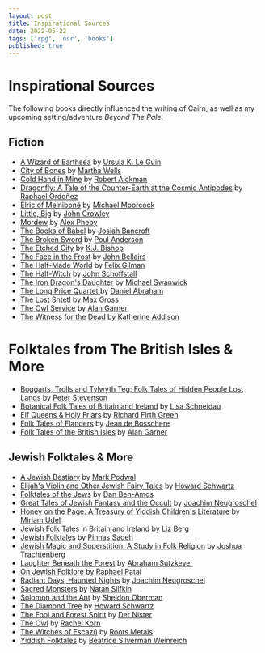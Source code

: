 ```yaml
---
layout: post
title: Inspirational Sources
date: 2022-05-22
tags: ['rpg', 'nsr', 'books']
published: true
---
```


# Inspirational Sources
The following books directly influenced the writing of Cairn, as well as my upcoming setting/adventure _Beyond The Pale_.

## Fiction
- [A Wizard of Earthsea](https://www.goodreads.com/book/show/13642.A_Wizard_of_Earthsea) by [Ursula K. Le Guin](https://www.ursulakleguin.com/)
- [City of Bones](https://www.goodreads.com/book/show/367335.City_of_Bones) by [Martha Wells](https://www.marthawells.com/)
- [Cold Hand in Mine](https://www.goodreads.com/book/show/357727.Cold_Hand_in_Mine) by [Robert Aickman](https://en.wikipedia.org/wiki/Robert_Aickman)
- [Dragonfly: A Tale of the Counter-Earth at the Cosmic Antipodes](https://www.goodreads.com/book/show/25497958-dragonfly) by [Raphael Ordoñez](http://raphordo.blogspot.com/)
- [Elric of Melniboné](https://www.goodreads.com/series/45166-chronicles-of-the-last-emperor-of-melnibon) by [Michael Moorcock](https://www.multiverse.org/)
- [Little, Big](https://www.goodreads.com/book/show/90619.Little_Big) by [John Crowley](http://johncrowleyauthor.com/)
- [Mordew](https://www.goodreads.com/book/show/53438794-mordew) by [Alex Pheby](https://twitter.com/alexpheby?lang=en)
- [The Books of Babel](https://www.goodreads.com/series/127130-the-books-of-babel) by [Josiah Bancroft](http://www.thebooksofbabel.com/)
- [The Broken Sword](https://www.goodreads.com/book/show/40500762-the-broken-sword) by [Poul Anderson](https://en.wikipedia.org/wiki/Poul_Anderson)
- [The Etched City](https://www.goodreads.com/book/show/944555.The_Etched_City) by [K.J. Bishop](https://kjbishop.net/category/writing/)
- [The Face in the Frost](https://www.goodreads.com/en/book/show/295803.The_Face_in_the_Frost) by [John Bellairs](https://en.wikipedia.org/wiki/John_Bellairs)
- [The Half-Made World](https://www.goodreads.com/book/show/8198773-the-half-made-world) by [Felix Gilman](https://en.wikipedia.org/wiki/Felix_Gilman)
- [The Half-Witch](https://www.goodreads.com/en/book/show/34455848-half-witch) by [John Schoffstall](https://www.johnschoffstall.com/)
- [The Iron Dragon's Daughter](https://www.goodreads.com/book/show/25781.The_Iron_Dragon_s_Daughter) by [Michael Swanwick](https://www.goodreads.com/author/show/14454.Michael_Swanwick/blog)
- [The Long Price Quartet ](https://www.goodreads.com/series/43409-long-price-quartet) by [Daniel Abraham](https://www.danielabraham.com/)
- [The Lost Shtetl](https://www.goodreads.com/en/boo/show/50496905-the-lost-shtetl) by [Max Gross](https://twitter.com/SchlubGross)
- [The Owl Service](https://www.goodreads.com/book/show/83829.The_Owl_Service) by [Alan Garner](https://en.wikipedia.org/wiki/Alan_Garner)
- [The Witness for the Dead](https://www.goodreads.com/en/book/show/41302953-the-witness-for-the-dead) by [Katherine Addison](https://www.katherineaddison.com/)

# Folktales from The British Isles & More
- [Boggarts, Trolls and Tylwyth Teg: Folk Tales of Hidden People Lost Lands](https://www.goodreads.com/book/show/59485749-boggarts-trolls-and-tylwyth-teg) by [Peter Stevenson](https://www.peterstevensonarts.co.uk/illustration)
- [Botanical Folk Tales of Britain and Ireland](https://www.goodreads.com/en/book/show/39966261-botanical-folk-tales-of-britain-and-ireland) by [Lisa Schneidau](https://www.lisaschneidau.co.uk/)
- [Elf Queens & Holy Friars](https://site.pennpress.org/icms-2021/9780812224252/elf-queens-and-holy-friars/) by [Richard Firth Green](https://english.osu.edu/people/green.693)
- [Folk Tales of Flanders](https://enchantedbooklet.com/tales-flanders/) by [Jean de Bosschere](https://en.wikipedia.org/wiki/Jean_de_Bossch%C3%A8re)
- [Folk Tales of the British Isles](https://www.goodreads.com/en/book/show/12954136-collected-folk-tales) by [Alan Garner](https://en.wikipedia.org/wiki/Alan_Garner)

## Jewish Folktales & More
- [A Jewish Bestiary](https://www.psupress.org/books/titles/978-0-271-09173-0.html) by [Mark Podwal](https://markpodwal.com/)
- [Elijah's Violin and Other Jewish Fairy Tales](https://www.goodreads.com/en/book/show/847903.Elijah_s_Violin_and_Other_Jewish_Fairy_Tales) by [Howard Schwartz](http://www.umsl.edu/~schwartzh/)
- [Folktales of the Jews](https://www.goodreads.com/book/show/711557.Folktales_of_the_Jews_Volume_1) by [Dan Ben-Amos](https://www.sas.upenn.edu/folklore/faculty/dbamos/)
- [Great Tales of Jewish Fantasy and the Occult](https://www.goodreads.com/book/show/506123.Great_Tales_of_Jewish_Fantasy_and_the_Occult) by [Joachim Neugroschel](https://en.wikipedia.org/wiki/Joachim_Neugroschel)
- [Honey on the Page: A Treasury of Yiddish Children's Literature](https://www.goodreads.com/en/book/show/53362975-honey-on-the-page) by [Miriam Udel](https://miriamudel.com/)
- [Jewish Folk Tales in Britain and Ireland](https://www.goodreads.com/book/show/51561639-jewish-folk-tales-in-britain-and-ireland) by [Liz Berg](https://www.goodreads.com/author/show/20045828.Liz_Berg)
- [Jewish Folktales](https://www.goodreads.com/book/show/1381815.Jewish_Folktales) by [Pinhas Sadeh](https://en.wikipedia.org/wiki/Pinchas_Sadeh)
- [Jewish Magic and Superstition: A Study in Folk Religion](https://www.goodreads.com/book/show/884345.Jewish_Magic_and_Superstition) by [Joshua Trachtenberg](https://en.wikipedia.org/wiki/Joshua_Trachtenberg)
- [Laughter Beneath the Forest](https://www.goodreads.com/book/show/5478936-laughter-beneath-the-forest) by [Abraham Sutzkever](https://www.poetryfoundation.org/poets/abraham-sutzkever)
- [On Jewish Folklore](https://www.goodreads.com/book/show/573636.On_Jewish_Folklore) by [Raphael Patai](https://en.wikipedia.org/wiki/Raphael_Patai)
- [Radiant Days, Haunted Nights](https://www.goodreads.com/book/show/1347516.Radiant_Days_Haunted_Nights) by [Joachim Neugroschel](https://en.wikipedia.org/wiki/Joachim_Neugroschel)
- [Sacred Monsters](https://gefenpublishing.com/product.asp?productid=983) by [Natan Slifkin](https://gefenpublishing.com/authorcategory.asp?id=689)
- [Solomon and the Ant](https://www.goodreads.com/book/show/115015.Solomon_and_the_Ant) by [Sheldon Oberman](https://en.wikipedia.org/wiki/Sheldon_Oberman)
- [The Diamond Tree](https://www.goodreads.com/book/show/1293980.The_Diamond_Tree) by [Howard Schwartz](http://www.umsl.edu/~schwartzh/)
- [The Fool and Forest Spirit](https://www.yiddishbookcenter.org/language-literature-culture/pakn-treger/2021-pakn-treger-digital-translation-issue/fool-and-forest) by [Der Nister](https://yivoencyclopedia.org/article.aspx/der_nister)
- [The Owl](https://www.yiddishbookcenter.org/language-literature-culture/pakn-treger/2021-pakn-treger-digital-translation-issue/owl) by [Rachel Korn](https://en.wikipedia.org/wiki/Rachel_Korn)
- [The Witches of Escazú](https://www.goodreads.com/en/book/show/59495358-the-witches-of-escaz) by [Roots Metals](https://www.rootsmetals.com/)
- [Yiddish Folktales](https://www.goodreads.com/book/show/1426531.Yiddish_Folktales) by [Beatrice Silverman Weinreich ](https://www.goodreads.com/author/list/5624208.Beatrice_Silverman_Weinreich)
